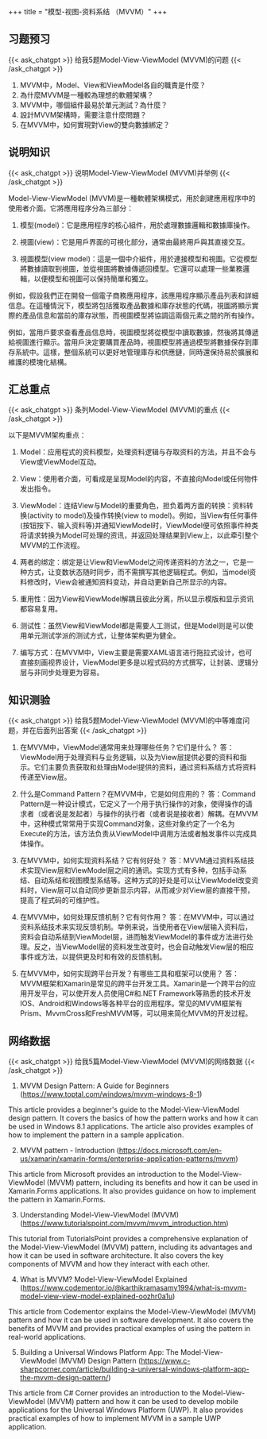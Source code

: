 +++
title = "模型-视图-资料系结 （MVVM）"
+++
## 习题预习
{{< ask_chatgpt >}}
给我5题Model-View-ViewModel (MVVM)的问题
{{< /ask_chatgpt >}}



1. MVVM中，Model、View和ViewModel各自的職責是什麼？ 
2. 為什麼MVVM是一種較為理想的軟體架構？ 
3. MVVM中，哪個組件最易於單元測試？為什麼？ 
4. 設計MVVM架構時，需要注意什麼問題？ 
5. 在MVVM中，如何實現對View的雙向數據綁定？   

## 说明知识
{{< ask_chatgpt >}}
说明Model-View-ViewModel (MVVM)并举例
{{< /ask_chatgpt >}}



Model-View-ViewModel (MVVM)是一種軟體架構模式，用於創建應用程序中的使用者介面。它將應用程序分為三部分：

1. 模型(model)：它是應用程序的核心組件，用於處理數據邏輯和數據庫操作。

2. 視圖(view)：它是用戶界面的可視化部分，通常由最終用戶與其直接交互。

3. 視圖模型(view model)：這是一個中介組件，用於連接模型和視圖。它從模型將數據讀取到視圖，並從視圖將數據傳遞回模型。它還可以處理一些業務邏輯，以便模型和視圖可以保持簡單和獨立。

例如，假設我們正在開發一個電子商務應用程序，該應用程序顯示產品列表和詳細信息。在這種情況下，模型將包括獲取產品數據和庫存狀態的代碼，視圖將顯示實際的產品信息和當前的庫存狀態，而視圖模型將協調這兩個元素之間的所有操作。

例如，當用戶要求查看產品信息時，視圖模型將從模型中讀取數據，然後將其傳遞給視圖進行顯示。當用戶決定要購買產品時，視圖模型將通過模型將數據保存到庫存系統中。這樣，整個系統可以更好地管理庫存和供應鏈，同時還保持易於擴展和維護的模塊化結構。   

## 汇总重点
{{< ask_chatgpt >}}
条列Model-View-ViewModel (MVVM)的重点
{{< /ask_chatgpt >}}



以下是MVVM架构重点：

1. Model：应用程式的资料模型，处理资料逻辑与存取资料的方法，并且不会与View或ViewModel互动。

2. View：使用者介面，可看成是呈现Model的内容，不直接向Model或任何物件发出指令。

3. ViewModel：连结View与Model的重要角色，担负着两方面的转换：资料转换(activity to model)及操作转换(view to model)。例如，当View有任何事件(按钮按下、输入资料等)并通知ViewModel时，ViewModel便可依照事件种类将请求转换为Model可处理的资讯，并返回处理结果到View上，以此牵引整个MVVM的工作流程。

4. 两者的绑定：绑定是让View和ViewModel之间传递资料的方法之一，它是一种方式，让变数状态随时同步，而不需撰写其他逻辑程式。例如，当model资料修改时，View会被通知资料变动，并自动更新自己所显示的内容。

5. 重用性：因为View和ViewModel解耦且彼此分离，所以显示模版和显示资讯都容易复用。

6. 测试性：虽然View和ViewModel都是需要人工测试，但是Model则是可以使用单元测试学派的测试方式，让整体架构更为健全。

7. 编写方式：在MVVM中，View主要是需要XAML语言进行拖拉式设计，也可直接刻画视界设计，ViewModel更多是以程式码的方式撰写，让封装、逻辑分层与非同步处理更为容易。   

## 知识测验
{{< ask_chatgpt >}}
给我5题Model-View-ViewModel (MVVM)的中等难度问题，并在后面列出答案
{{< /ask_chatgpt >}}



1. 在MVVM中，ViewModel通常用来处理哪些任务？它们是什么？
答：ViewModel用于处理资料与业务逻辑，以及为View层提供必要的资料和指示。它们主要负责获取和处理由Model提供的资料，通过资料系结方式将资料传递至View层。

2. 什么是Command Pattern？在MVVM中，它是如何应用的？
答：Command Pattern是一种设计模式，它定义了一个用于执行操作的对象，使得操作的请求者（或者说是发起者）与操作的执行者（或者说是接收者）解耦。在MVVM中，这种模式常常用于实现Command对象，这些对象约定了一个名为Execute的方法，该方法负责从ViewModel中调用方法或者触发事件以完成具体操作。

3. 在MVVM中，如何实现资料系结？它有何好处？
答：MVVM通过资料系结技术实现View层和ViewModel层之间的通讯。实现方式有多种，包括手动系结、自动系结和视图模型系结等。这种方式的好处是可以让ViewModel改变资料时，View层可以自动同步更新显示内容，从而减少对View层的直接干预，提高了程式码的可维护性。

4. 在MVVM中，如何处理反馈机制？它有何作用？
答：在MVVM中，可以通过资料系结技术来实现反馈机制。举例来说，当使用者在View层输入资料后，资料会自动系结到ViewModel层，进而触发ViewModel的事件或方法进行处理。反之，当ViewModel层的资料发生改变时，也会自动触发View层的相应事件或方法，以提供更及时和有效的反馈机制。

5. 在MVVM中，如何实现跨平台开发？有哪些工具和框架可以使用？
答：MVVM框架和Xamarin是常见的跨平台开发工具。Xamarin是一个跨平台的应用开发平台，可以使开发人员使用C#和.NET Framework等熟悉的技术开发IOS、Android和Windows等各种平台的应用程序。常见的MVVM框架有Prism、MvvmCross和FreshMVVM等，可以用来简化MVVM的开发过程。   

## 网络数据
{{< ask_chatgpt >}}
给我5篇Model-View-ViewModel (MVVM)的网络数据
{{< /ask_chatgpt >}}



1. MVVM Design Pattern: A Guide for Beginners (https://www.toptal.com/windows/mvvm-windows-8-1)

This article provides a beginner's guide to the Model-View-ViewModel design pattern. It covers the basics of how the pattern works and how it can be used in Windows 8.1 applications. The article also provides examples of how to implement the pattern in a sample application.

2. MVVM pattern - Introduction (https://docs.microsoft.com/en-us/xamarin/xamarin-forms/enterprise-application-patterns/mvvm)

This article from Microsoft provides an introduction to the Model-View-ViewModel (MVVM) pattern, including its benefits and how it can be used in Xamarin.Forms applications. It also provides guidance on how to implement the pattern in Xamarin.Forms.

3. Understanding Model-View-ViewModel (MVVM) (https://www.tutorialspoint.com/mvvm/mvvm_introduction.htm)

This tutorial from TutorialsPoint provides a comprehensive explanation of the Model-View-ViewModel (MVVM) pattern, including its advantages and how it can be used in software architecture. It also covers the key components of MVVM and how they interact with each other.

4. What is MVVM? Model-View-ViewModel Explained (https://www.codementor.io/@karthikramasamy1994/what-is-mvvm-model-view-view-model-explained-oozhr0a1u)

This article from Codementor explains the Model-View-ViewModel (MVVM) pattern and how it can be used in software development. It also covers the benefits of MVVM and provides practical examples of using the pattern in real-world applications.

5. Building a Universal Windows Platform App: The Model-View-ViewModel (MVVM) Design Pattern (https://www.c-sharpcorner.com/article/building-a-universal-windows-platform-app-the-mvvm-design-pattern/)

This article from C# Corner provides an introduction to the Model-View-ViewModel (MVVM) pattern and how it can be used to develop mobile applications for the Universal Windows Platform (UWP). It also provides practical examples of how to implement MVVM in a sample UWP application.   

